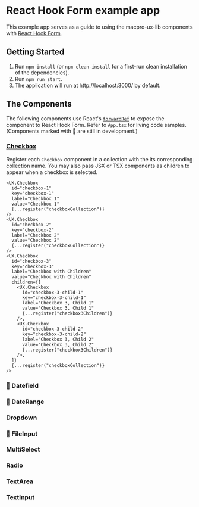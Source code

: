 # React Hook Form example app

This example app serves as a guide to using the macpro-ux-lib components with [React Hook Form](https://react-hook-form.com/).

## Getting Started

1. Run `npm install` (or `npm clean-install` for a first-run clean installation of the dependencies).
2. Run `npm run start`.
3. The application will run at http://localhost:3000/ by default.

## The Components

The following components use React's [`forwardRef`](https://react.dev/reference/react/forwardRef) to expose the component to React Hook Form. Refer to `App.tsx` for living code samples. (Components marked with 🚧 are still in development.)

### [Checkbox](#checkbox)

Register each `Checkbox` component in a collection with the its corresponding collection name. You may also pass JSX or TSX components as children to appear when a checkbox is selected.

```tsx
<UX.Checkbox
  id="checkbox-1"
  key="checkbox-1"
  label="Checkbox 1"
  value="Checkbox 1"
  {...register("checkboxCollection")}
/>
<UX.Checkbox
  id="checkbox-2"
  key="checkbox-2"
  label="Checkbox 2"
  value="Checkbox 2"
  {...register("checkboxCollection")}
/>
<UX.Checkbox
  id="checkbox-3"
  key="checkbox-3"
  label="Checkbox with Children"
  value="Checkbox with Children"
  children={[
    <UX.Checkbox
      id="checkbox-3-child-1"
      key="checkbox-3-child-1"
      label="Checkbox 3, Child 1"
      value="Checkbox 3, Child 1"
      {...register("checkbox3Children")}
    />,
    <UX.Checkbox
      id="checkbox-3-child-2"
      key="checkbox-3-child-2"
      label="Checkbox 3, Child 2"
      value="Checkbox 3, Child 2"
      {...register("checkbox3Children")}
    />,
  ]}
  {...register("checkboxCollection")}
/>
```

### 🚧 Datefield

### 🚧 DateRange

### Dropdown

### 🚧 FileInput

### MultiSelect

### Radio

### TextArea

### TextInput
